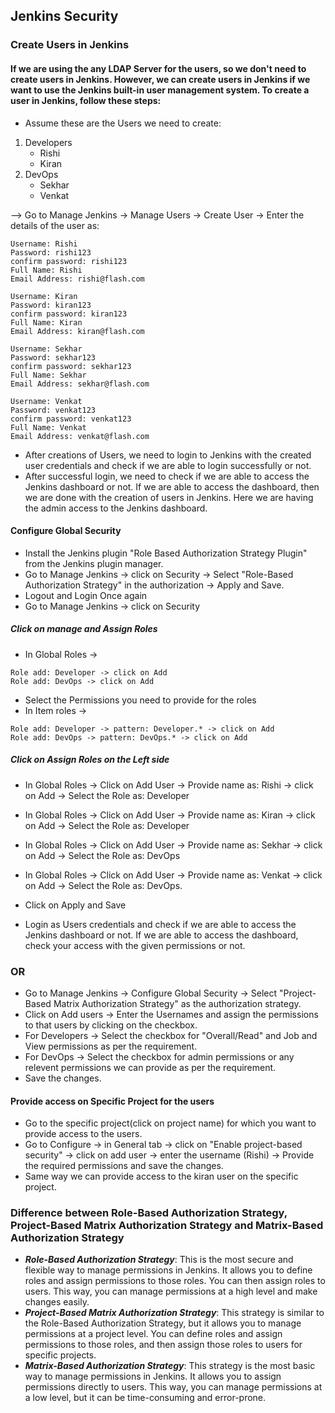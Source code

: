 ## Jenkins Security
### Create Users in Jenkins
#### If we are using the any LDAP Server for the users, so we don't need to create users in Jenkins. However, we can create users in Jenkins if we want to use the Jenkins built-in user management system. To create a user in Jenkins, follow these steps:
- Assume these are the Users we need to create:
1. Developers
    - Rishi
    - Kiran
2. DevOps 
    - Sekhar
    - Venkat

--> Go to Manage Jenkins -> Manage Users -> Create User -> Enter the details of the user as:
```
Username: Rishi
Password: rishi123
confirm password: rishi123
Full Name: Rishi
Email Address: rishi@flash.com
```
```
Username: Kiran
Password: kiran123
confirm password: kiran123
Full Name: Kiran
Email Address: kiran@flash.com
```
```
Username: Sekhar
Password: sekhar123
confirm password: sekhar123
Full Name: Sekhar
Email Address: sekhar@flash.com
```
```
Username: Venkat
Password: venkat123
confirm password: venkat123
Full Name: Venkat
Email Address: venkat@flash.com
```
- After creations of Users, we need to login to Jenkins with the created user credentials and check if we are able to login successfully or not.
- After successful login, we need to check if we are able to access the Jenkins dashboard or not. If we are able to access the dashboard, then we are done with the creation of users in Jenkins. Here we are having the admin access to the Jenkins dashboard.

#### Configure Global Security
- Install the Jenkins plugin "Role Based Authorization Strategy Plugin" from the Jenkins plugin manager.
- Go to Manage Jenkins -> click on Security -> Select "Role-Based Authorization Strategy" in the authorization -> Apply and Save.
- Logout and Login Once again 
- Go to Manage Jenkins -> click on Security 
##### Click on manage and Assign Roles 
- In Global Roles ->
```
Role add: Developer -> click on Add
Role add: DevOps -> click on Add
```
- Select the Permissions you need to provide for the roles
- In Item roles ->
```
Role add: Developer -> pattern: Developer.* -> click on Add
Role add: DevOps -> pattern: DevOps.* -> click on Add
```
#####  Click on Assign Roles on the Left side
- In Global Roles -> Click on Add User -> Provide name as: Rishi -> click on Add -> Select the Role as: Developer
- In Global Roles -> Click on Add User -> Provide name as: Kiran -> click on Add -> Select the Role as: Developer
- In Global Roles -> Click on Add User -> Provide name as: Sekhar -> click on Add -> Select the Role as: DevOps
- In Global Roles -> Click on Add User -> Provide name as: Venkat -> click on Add -> Select the Role as: DevOps.

- Click on Apply and Save
- Login as Users credentials and check if we are able to access the Jenkins dashboard or not. If we are able to access the dashboard, check your access with the given permissions or not.

### OR
- Go to Manage Jenkins -> Configure Global Security -> Select "Project-Based Matrix Authorization Strategy" as the authorization strategy.
- Click on Add users -> Enter the Usernames and assign the permissions to that users by clicking on the checkbox.
- For Developers -> Select the checkbox for "Overall/Read" and Job and View permissions as per the requirement.
- For DevOps -> Select the checkbox for admin permissions or any relevent permissions we can provide as per the requirement.
- Save the changes.
#### Provide access on Specific Project for the users
- Go to the specific project(click on project name) for which you want to provide access to the users.
- Go to Configure -> in General tab -> click on "Enable project-based security" -> click on add user -> enter the username (Rishi) -> Provide the required permissions and save the changes.
- Same way we can provide access to the kiran user on the specific project.

### Difference between Role-Based Authorization Strategy, Project-Based Matrix Authorization Strategy and Matrix-Based Authorization Strategy
- ***Role-Based Authorization Strategy***: This is the most secure and flexible way to manage permissions in Jenkins. It allows you to define roles and assign permissions to those roles. You can then assign roles to users. This way, you can manage permissions at a high level and make changes easily.
- ***Project-Based Matrix Authorization Strategy***: This strategy is similar to the Role-Based Authorization Strategy, but it allows you to manage permissions at a project level. You can define roles and assign permissions to those roles, and then assign those roles to users for specific projects.
- ***Matrix-Based Authorization Strategy***: This strategy is the most basic way to manage permissions in Jenkins. It allows you to assign permissions directly to users. This way, you can manage permissions at a low level, but it can be time-consuming and error-prone.

